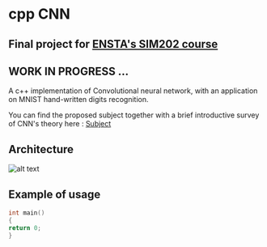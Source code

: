 # cpp CNN
## Final project for [ENSTA's SIM202 course](https://synapses.ensta-paristech.fr/catalogue/2018-2019/ue/3021/SIM202-projet-de-simulation-numerique)

## WORK IN PROGRESS ...
A c++ implementation of Convolutional neural network, with an application on MNIST hand-written digits recognition.

You can find the proposed subject together with a brief introductive survey of CNN's theory here : [Subject](https://www.cjoint.com/doc/19_01/IADnLhx7Ve0_Arno-Granier-sujet.pdf)

## Architecture
![alt text](https://image.noelshack.com/fichiers/2019/05/2/1548777284-diagram-cppcnn.png)

## Example of usage
```c++
int main()
{
return 0;
}
```
